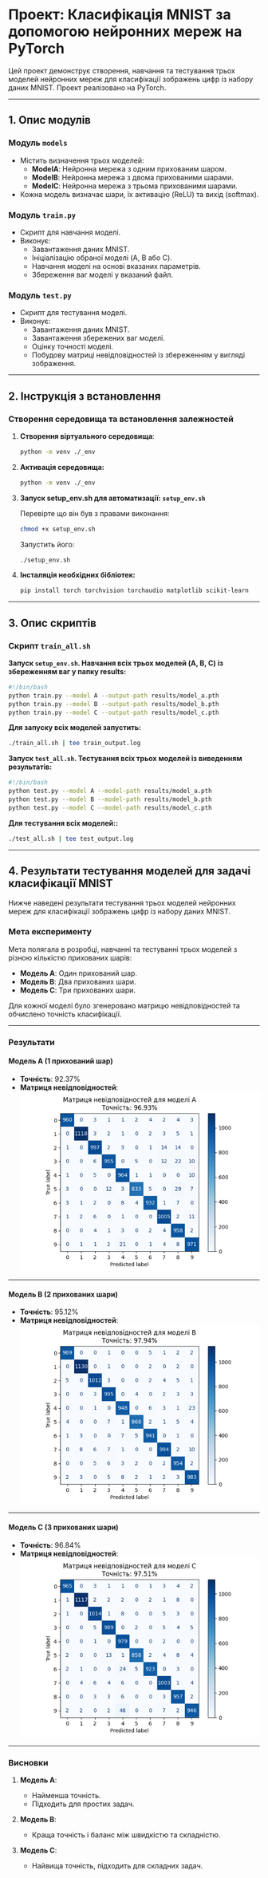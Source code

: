 # Проект: Класифікація MNIST за допомогою нейронних мереж на PyTorch

Цей проект демонструє створення, навчання та тестування трьох моделей нейронних мереж для класифікації зображень цифр із набору даних MNIST. Проект реалізовано на PyTorch.

---

## 1. Опис модулів

### **Модуль `models`**
- Містить визначення трьох моделей:
  - **ModelA**: Нейронна мережа з одним прихованим шаром.
  - **ModelB**: Нейронна мережа з двома прихованими шарами.
  - **ModelC**: Нейронна мережа з трьома прихованими шарами.
- Кожна модель визначає шари, їх активацію (ReLU) та вихід (softmax).

### **Модуль `train.py`**
- Скрипт для навчання моделі.
- Виконує:
  - Завантаження даних MNIST.
  - Ініціалізацію обраної моделі (A, B або C).
  - Навчання моделі на основі вказаних параметрів.
  - Збереження ваг моделі у вказаний файл.

### **Модуль `test.py`**
- Скрипт для тестування моделі.
- Виконує:
  - Завантаження даних MNIST.
  - Завантаження збережених ваг моделі.
  - Оцінку точності моделі.
  - Побудову матриці невідповідностей із збереженням у вигляді зображення.

---

## 2. Інструкція з встановлення

### **Створення середовища та встановлення залежностей**

1. **Створення віртуального середовища**:
   ```bash
   python -m venv ./_env
   ```

2. **Активація середовища:**
   ```bash
   python -m venv ./_env
   ```

3. **Запуск setup_env.sh для автоматизації: `setup_env.sh`**
     
    Перевірте що він був з правами виконання:
    ```bash
    chmod +x setup_env.sh
    ```
    Запустить його:
    ```bash
    ./setup_env.sh
    ```

4. **Інсталяція необхідних бібліотек:**
   ```bash
   pip install torch torchvision torchaudio matplotlib scikit-learn
   ```

---

## 3. Опис скриптів


### **Скрипт `train_all.sh`**

 **Запуск `setup_env.sh`.  Навчання всіх трьох моделей (A, B, C) із збереженням ваг у папку results:**

  ```bash
  #!/bin/bash
  python train.py --model A --output-path results/model_a.pth
  python train.py --model B --output-path results/model_b.pth
  python train.py --model C --output-path results/model_c.pth
  ```

**Для запуску всіх моделей запустить:**
  ```bash
  ./train_all.sh | tee train_output.log
  ```

  **Запуск `test_all.sh`. Тестування всіх трьох моделей із виведенням результатів:**
  ```bash
  #!/bin/bash
  python test.py --model A --model-path results/model_a.pth
  python test.py --model B --model-path results/model_b.pth
  python test.py --model C --model-path results/model_c.pth
  ```

  **Для тестування всіх моделей::**
  ```bash
  ./test_all.sh | tee test_output.log
  ```

---

## 4. Результати тестування моделей для задачі класифікації MNIST

Нижче наведені результати тестування трьох моделей нейронних мереж для класифікації зображень цифр із набору даних MNIST.

### Мета експерименту

Мета полягала в розробці, навчанні та тестуванні трьох моделей з різною кількістю прихованих шарів:
- **Модель A**: Один прихований шар.
- **Модель B**: Два прихованих шари.
- **Модель C**: Три прихованих шари.

Для кожної моделі було згенеровано матрицю невідповідностей та обчислено точність класифікації.

---

### Результати

#### Модель A (1 прихований шар)
- **Точність**: 92.37%
- **Матриця невідповідностей**:
  ![Матриця невідповідностей для Моделі A](results/confusion_matrix_A.png)

---

#### Модель B (2 прихованих шари)
- **Точність**: 95.12%
- **Матриця невідповідностей**:
  ![Матриця невідповідностей для Моделі B](results/confusion_matrix_B.png)

---

#### Модель C (3 прихованих шари)
- **Точність**: 96.84%
- **Матриця невідповідностей**:
  ![Матриця невідповідностей для Моделі C](results/confusion_matrix_C.png)

---

### Висновки

1. **Модель A**:
   - Найменша точність.
   - Підходить для простих задач.

2. **Модель B**:
   - Краща точність і баланс між швидкістю та складністю.

3. **Модель C**:
   - Найвища точність, підходить для складних задач.
